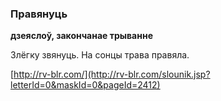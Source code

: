 ### Правянуць
**дзеяслоў, закончанае трыванне**

Злёгку звянуць. На сонцы трава правяла.

<a rel="author">[http://rv-blr.com/](http://rv-blr.com/slounik.jsp?letterId=0&maskId=0&pageId=2412)</a>
